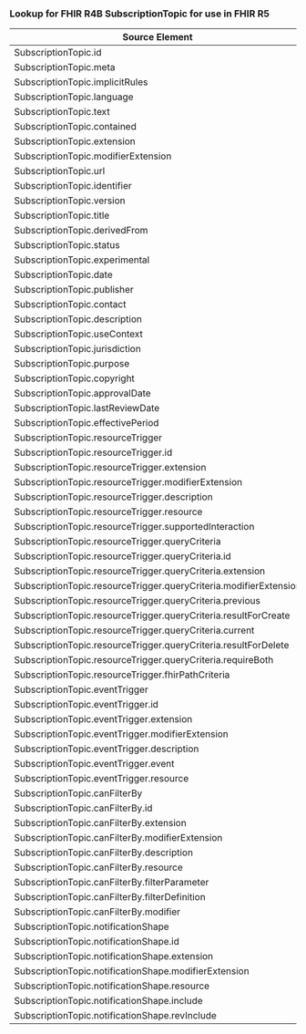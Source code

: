 ### Lookup for FHIR R4B SubscriptionTopic for use in FHIR R5

| Source Element | Usage | Target |
| -------------- | ----- | ------ |
| SubscriptionTopic.id | UseElementSameName | SubscriptionTopic.id |
| SubscriptionTopic.meta | UseElementSameName | SubscriptionTopic.meta |
| SubscriptionTopic.implicitRules | UseElementSameName | SubscriptionTopic.implicitRules |
| SubscriptionTopic.language | UseElementSameName | SubscriptionTopic.language |
| SubscriptionTopic.text | UseElementSameName | SubscriptionTopic.text |
| SubscriptionTopic.contained | UseElementSameName | SubscriptionTopic.contained |
| SubscriptionTopic.extension | UseElementSameName | SubscriptionTopic.extension |
| SubscriptionTopic.modifierExtension | UseElementSameName | SubscriptionTopic.modifierExtension |
| SubscriptionTopic.url | UseElementSameName | SubscriptionTopic.url |
| SubscriptionTopic.identifier | UseElementSameName | SubscriptionTopic.identifier |
| SubscriptionTopic.version | UseElementSameName | SubscriptionTopic.version |
| SubscriptionTopic.title | UseElementSameName | SubscriptionTopic.title |
| SubscriptionTopic.derivedFrom | UseElementSameName | SubscriptionTopic.derivedFrom |
| SubscriptionTopic.status | UseElementSameName | SubscriptionTopic.status |
| SubscriptionTopic.experimental | UseElementSameName | SubscriptionTopic.experimental |
| SubscriptionTopic.date | UseElementSameName | SubscriptionTopic.date |
| SubscriptionTopic.publisher | UseElementSameName | SubscriptionTopic.publisher |
| SubscriptionTopic.contact | UseElementSameName | SubscriptionTopic.contact |
| SubscriptionTopic.description | UseElementSameName | SubscriptionTopic.description |
| SubscriptionTopic.useContext | UseElementSameName | SubscriptionTopic.useContext |
| SubscriptionTopic.jurisdiction | UseElementSameName | SubscriptionTopic.jurisdiction |
| SubscriptionTopic.purpose | UseElementSameName | SubscriptionTopic.purpose |
| SubscriptionTopic.copyright | UseElementSameName | SubscriptionTopic.copyright |
| SubscriptionTopic.approvalDate | UseElementSameName | SubscriptionTopic.approvalDate |
| SubscriptionTopic.lastReviewDate | UseElementSameName | SubscriptionTopic.lastReviewDate |
| SubscriptionTopic.effectivePeriod | UseElementSameName | SubscriptionTopic.effectivePeriod |
| SubscriptionTopic.resourceTrigger | UseElementSameName | SubscriptionTopic.resourceTrigger |
| SubscriptionTopic.resourceTrigger.id | UseElementSameName | SubscriptionTopic.resourceTrigger.id |
| SubscriptionTopic.resourceTrigger.extension | UseElementSameName | SubscriptionTopic.resourceTrigger.extension |
| SubscriptionTopic.resourceTrigger.modifierExtension | UseElementSameName | SubscriptionTopic.resourceTrigger.modifierExtension |
| SubscriptionTopic.resourceTrigger.description | UseElementSameName | SubscriptionTopic.resourceTrigger.description |
| SubscriptionTopic.resourceTrigger.resource | UseElementSameName | SubscriptionTopic.resourceTrigger.resource |
| SubscriptionTopic.resourceTrigger.supportedInteraction | UseElementSameName | SubscriptionTopic.resourceTrigger.supportedInteraction |
| SubscriptionTopic.resourceTrigger.queryCriteria | UseElementSameName | SubscriptionTopic.resourceTrigger.queryCriteria |
| SubscriptionTopic.resourceTrigger.queryCriteria.id | UseElementSameName | SubscriptionTopic.resourceTrigger.queryCriteria.id |
| SubscriptionTopic.resourceTrigger.queryCriteria.extension | UseElementSameName | SubscriptionTopic.resourceTrigger.queryCriteria.extension |
| SubscriptionTopic.resourceTrigger.queryCriteria.modifierExtension | UseElementSameName | SubscriptionTopic.resourceTrigger.queryCriteria.modifierExtension |
| SubscriptionTopic.resourceTrigger.queryCriteria.previous | UseElementSameName | SubscriptionTopic.resourceTrigger.queryCriteria.previous |
| SubscriptionTopic.resourceTrigger.queryCriteria.resultForCreate | UseElementSameName | SubscriptionTopic.resourceTrigger.queryCriteria.resultForCreate |
| SubscriptionTopic.resourceTrigger.queryCriteria.current | UseElementSameName | SubscriptionTopic.resourceTrigger.queryCriteria.current |
| SubscriptionTopic.resourceTrigger.queryCriteria.resultForDelete | UseElementSameName | SubscriptionTopic.resourceTrigger.queryCriteria.resultForDelete |
| SubscriptionTopic.resourceTrigger.queryCriteria.requireBoth | UseElementSameName | SubscriptionTopic.resourceTrigger.queryCriteria.requireBoth |
| SubscriptionTopic.resourceTrigger.fhirPathCriteria | UseElementSameName | SubscriptionTopic.resourceTrigger.fhirPathCriteria |
| SubscriptionTopic.eventTrigger | UseElementSameName | SubscriptionTopic.eventTrigger |
| SubscriptionTopic.eventTrigger.id | UseElementSameName | SubscriptionTopic.eventTrigger.id |
| SubscriptionTopic.eventTrigger.extension | UseElementSameName | SubscriptionTopic.eventTrigger.extension |
| SubscriptionTopic.eventTrigger.modifierExtension | UseElementSameName | SubscriptionTopic.eventTrigger.modifierExtension |
| SubscriptionTopic.eventTrigger.description | UseElementSameName | SubscriptionTopic.eventTrigger.description |
| SubscriptionTopic.eventTrigger.event | UseElementSameName | SubscriptionTopic.eventTrigger.event |
| SubscriptionTopic.eventTrigger.resource | UseElementSameName | SubscriptionTopic.eventTrigger.resource |
| SubscriptionTopic.canFilterBy | UseElementSameName | SubscriptionTopic.canFilterBy |
| SubscriptionTopic.canFilterBy.id | UseElementSameName | SubscriptionTopic.canFilterBy.id |
| SubscriptionTopic.canFilterBy.extension | UseElementSameName | SubscriptionTopic.canFilterBy.extension |
| SubscriptionTopic.canFilterBy.modifierExtension | UseElementSameName | SubscriptionTopic.canFilterBy.modifierExtension |
| SubscriptionTopic.canFilterBy.description | UseElementSameName | SubscriptionTopic.canFilterBy.description |
| SubscriptionTopic.canFilterBy.resource | UseElementSameName | SubscriptionTopic.canFilterBy.resource |
| SubscriptionTopic.canFilterBy.filterParameter | UseElementSameName | SubscriptionTopic.canFilterBy.filterParameter |
| SubscriptionTopic.canFilterBy.filterDefinition | UseElementSameName | SubscriptionTopic.canFilterBy.filterDefinition |
| SubscriptionTopic.canFilterBy.modifier | UseElementSameName | SubscriptionTopic.canFilterBy.modifier |
| SubscriptionTopic.notificationShape | UseElementSameName | SubscriptionTopic.notificationShape |
| SubscriptionTopic.notificationShape.id | UseElementSameName | SubscriptionTopic.notificationShape.id |
| SubscriptionTopic.notificationShape.extension | UseElementSameName | SubscriptionTopic.notificationShape.extension |
| SubscriptionTopic.notificationShape.modifierExtension | UseElementSameName | SubscriptionTopic.notificationShape.modifierExtension |
| SubscriptionTopic.notificationShape.resource | UseElementSameName | SubscriptionTopic.notificationShape.resource |
| SubscriptionTopic.notificationShape.include | UseElementSameName | SubscriptionTopic.notificationShape.include |
| SubscriptionTopic.notificationShape.revInclude | UseElementSameName | SubscriptionTopic.notificationShape.revInclude |
